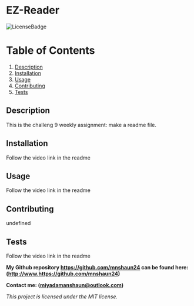 # EZ-Reader

  ![LicenseBadge](https://img.shields.io/badge/License-MIT-brightgreen)
  

  # Table of Contents
  1. [Description](#description)
  2. [Installation](#installation)
  3. [Usage](#usage)
  4. [Contributing](#contributing)
  5. [Tests](#tests)

  ## Description <a name="description"></a>
  This is the challeng 9 weekly assignment: make a readme file.

  ## Installation <a name="installation"></a>
  Follow the video link in the readme

  ## Usage <a name="usage"></a>
  Follow the video link in the readme

  ## Contributing <a name="contributing"></a>
  undefined

  ## Tests <a name="tests"></a>
  Follow the video link in the readme

  **My Github repository https://github.com/mnshaun24 can be found here: (http://www.https://github.com/mnshaun24)**

  **Contact me: (miyadamanshaun@outlook.com)**  

  *This project is licensed under the MIT license.*

